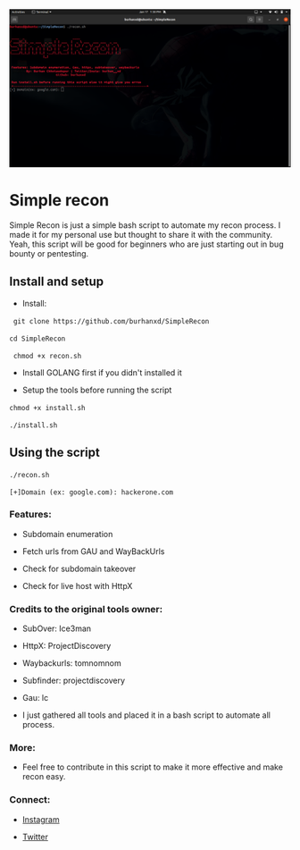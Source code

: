 <img src="https://raw.githubusercontent.com/burhanxd/SimpleRecon/main/Screenshot%20from%202021-01-17%2013-30-11.png">

# Simple recon

Simple Recon is just a simple bash script to automate my recon process. I made it for my personal use but thought to share it with the community. Yeah, this script will be good for beginners who are just starting out in bug bounty or pentesting.

## Install and setup

- Install:

``` git clone https://github.com/burhanxd/SimpleRecon```

``` cd SimpleRecon ``` 

``` chmod +x recon.sh```

- Install GOLANG first if you didn't installed it

- Setup the tools before running the script

``` chmod +x install.sh ```

``` ./install.sh ```

## Using the script

``` ./recon.sh ```

``` [+]Domain (ex: google.com): hackerone.com ```

### Features:

- Subdomain enumeration

- Fetch urls from GAU and WayBackUrls

- Check for subdomain takeover

- Check for live host with HttpX

### Credits to the original tools owner:

- SubOver: Ice3man

- HttpX: ProjectDiscovery

- Waybackurls: tomnomnom

- Subfinder: projectdiscovery

- Gau: lc

- I just gathered all tools and placed it in a bash script to automate all process.

### More:

- Feel free to contribute in this script to make it more effective and make recon easy.

### Connect:

- [Instagram](https://instagram.com/burhan__xd)

- [Twitter](https://twitter.com/burhan__xd)
